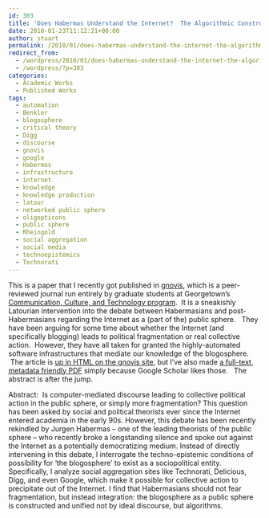 ```yaml
---
id: 303
title: 'Does Habermas Understand the Internet?  The Algorithmic Construction of the Blogo/Public Sphere'
date: 2010-01-23T11:12:21+00:00
author: stuart
permalink: /2010/01/does-habermas-understand-the-internet-the-algorithmic-construction-of-the-blogopublic-sphere/
redirect_from:
  - /wordpress/2010/01/does-habermas-understand-the-internet-the-algorithmic-construction-of-the-blogopublic-sphere/
  - /wordpress/?p=303
categories:
  - Academic Works
  - Published Works
tags:
  - automation
  - Benkler
  - blogosphere
  - critical theory
  - Digg
  - discourse
  - gnovis
  - google
  - Habermas
  - infrastructure
  - internet
  - knowledge
  - knowledge production
  - latour
  - networked public sphere
  - oligopticons
  - public sphere
  - Rheingold
  - social aggregation
  - social media
  - technoepistemics
  - Technorati
---
```

This is a paper that I recently got published in <a href="http://gnovisjournal.org" target="_blank">gnovis</a>, which is a peer-reviewed journal run entirely by graduate students at Georgetown&#8217;s <a href="http://cct.georgetown.edu" target="_blank">Communication, Culture, and Technology program</a>.  It is a sneakishly Latourian intervention into the debate between Habermasians and post-Habermasians regarding the Internet as a (part of the) public sphere.   They have been arguing for some time about whether the Internet (and specifically blogging) leads to political fragmentation or real collective action.  However, they have all taken for granted the highly-automated software infrastructures that mediate our knowledge of the blogosphere.  The article is <a href="http://gnovisjournal.org/journal/does-habermas-understand-internet-algorithmic-construction-blogopublic-sphere" target="_blank">up in HTML on the gnovis site</a>, but I&#8217;ve also made <a href="http://www.stuartgeiger.com/papers/gnovis-habermas-blogopublic-sphere.pdf" target="_blank">a full-text, metadata friendly PDF</a> simply because Google Scholar likes those.   The abstract is after the jump.

<!--more-->

Abstract:  Is computer-mediated discourse leading to collective political action in the public sphere, or simply more fragmentation? This question has been asked by social and political theorists ever since the Internet entered academia in the early 90s. However, this debate has been recently rekindled by Jurgen Habermas – one of the leading theorists of the public sphere – who recently broke a longstanding silence and spoke out against the Internet as a potentially democratizing medium. Instead of directly intervening in this debate, I interrogate the techno-epistemic conditions of possibility for ‘the blogosphere’ to exist as a sociopolitical entity. Specifically, I analyze social aggregation sites like Technorati, Delicious, Digg, and even Google, which make it possible for collective action to precipitate out of the Internet. I find that Habermasians should not fear fragmentation, but instead integration: the blogosphere as a public sphere is constructed and unified not by ideal discourse, but algorithms.